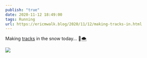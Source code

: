 ```yaml
---
publish: "true"
date: 2020-11-12 18:49:00
tags: Running
url: https://ericmwalk.blog/2020/11/12/making-tracks-in.html
---
```


Making [tracks](https://www.strava.com/activities/4328281341) in the snow today... 🏃🌨️

![](https://ericmwalk.blog/uploads/2020/61ada3a834.jpg)